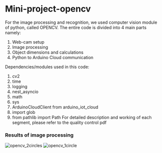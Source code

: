 # Mini-project-opencv
For the image processing and recognition, we used computer vision module of python, called OPENCV. The entire code is divided into 4 main parts namely:
1.	Web-cam setup
2.	Image processing
3.	Object dimensions and calculations
4.	Python to Arduino Cloud communication

Dependencies/modules used in this code:
1.	cv2
2.	time
3.	logging
4.	nest_asyncio
5.	math
6.	sys
7.	ArduinoCloudClient from arduino_iot_cloud
8.	import glob
9.	from pathlib import Path
For detailed description and working of each segment, please refer to the quality control pdf
### Results of image processing

![opencv_2circles](https://github.com/Datas08/Mini-project-opencv/assets/140479274/65a1fcc5-4f08-4d47-9f73-597b4669cc8e)
![opencv_1circle](https://github.com/Datas08/Mini-project-opencv/assets/140479274/eb2fb6fc-0911-4a49-9977-5f6527bf9c3e)

